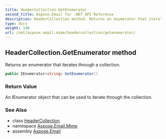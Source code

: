 ```yaml
---
title: HeaderCollection.GetEnumerator
second_title: Aspose.Email for .NET API Reference
description: HeaderCollection method. Returns an enumerator that iterates through a collection
type: docs
weight: 140
url: /net/aspose.email.mime/headercollection/getenumerator/
---
```

## HeaderCollection.GetEnumerator method

Returns an enumerator that iterates through a collection.

```csharp
public IEnumerator<string> GetEnumerator()
```

### Return Value

An IEnumerator object that can be used to iterate through the collection.

### See Also

* class [HeaderCollection](../)
* namespace [Aspose.Email.Mime](../../headercollection/)
* assembly [Aspose.Email](../../../)


